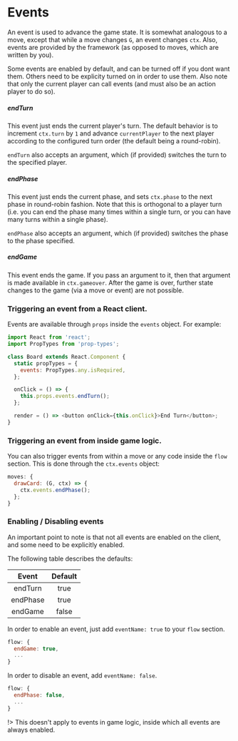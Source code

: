 # Events

An event is used to advance the game state. It is somewhat
analogous to a move, except that while a move changes
`G`, an event changes `ctx`. Also, events are provided by the
framework (as opposed to moves, which are written by you).

Some events are enabled by default, and can be turned off if you dont want them. Others need to be explicity turned on in order to use them. Also note that only the current player can call events (and must also be an action player to do so).

##### endTurn

This event just ends the current player's turn.
The default behavior is to increment `ctx.turn` by `1`
and advance `currentPlayer` to the next player according
to the configured turn order (the default being a round-robin).

`endTurn` also accepts an argument, which (if provided)
switches the turn to the specified player.

##### endPhase

This event just ends the current phase, and sets `ctx.phase`
to the next phase in round-robin fashion. Note that this
is orthogonal to a player turn (i.e. you can end the phase
many times within a single turn, or you can have many
turns within a single phase).

`endPhase` also accepts an argument, which (if provided)
switches the phase to the phase specified.

##### endGame

This event ends the game. If you pass an argument to it,
then that argument is made available in `ctx.gameover`.
After the game is over, further state changes to the game
(via a move or event) are not possible.

### Triggering an event from a React client.

Events are available through `props` inside the
`events` object. For example:

```js
import React from 'react';
import PropTypes from 'prop-types';

class Board extends React.Component {
  static propTypes = {
    events: PropTypes.any.isRequired,
  };

  onClick = () => {
    this.props.events.endTurn();
  };

  render = () => <button onClick={this.onClick}>End Turn</button>;
}
```

### Triggering an event from inside game logic.

You can also trigger events from within a move or any
code inside the `flow` section. This is done through
the `ctx.events` object:

```js
moves: {
  drawCard: (G, ctx) => {
    ctx.events.endPhase();
  };
}
```

### Enabling / Disabling events

An important point to note is that not all events are
enabled on the client, and some need to be explicitly
enabled.

The following table describes the defaults:

|  Event   | Default |
| :------: | :-----: |
| endTurn  |  true   |
| endPhase |  true   |
| endGame  |  false  |

In order to enable an event, just add `eventName: true` to
your `flow` section.

```js
flow: {
  endGame: true,
  ...
}
```

In order to disable an event, add `eventName: false`.

```js
flow: {
  endPhase: false,
  ...
}
```

!> This doesn't apply to events in game logic, inside
which all events are always enabled.
